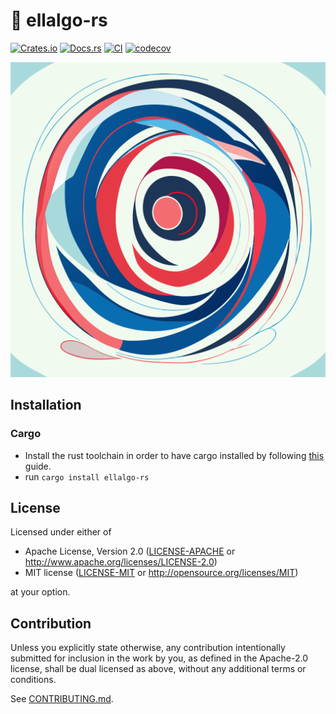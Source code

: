 # 🏉 ellalgo-rs

[![Crates.io](https://img.shields.io/crates/v/ellalgo-rs.svg)](https://crates.io/crates/ellalgo-rs)
[![Docs.rs](https://docs.rs/ellalgo-rs/badge.svg)](https://docs.rs/ellalgo-rs)
[![CI](https://github.com/luk036/ellalgo-rs/workflows/CI/badge.svg)](https://github.com/luk036/ellalgo-rs/actions)
[![codecov](https://codecov.io/gh/luk036/ellalgo-rs/branch/master/graph/badge.svg?token=KZnX3rl1gV)](https://codecov.io/gh/luk036/ellalgo-rs)

<p align="center">
  <img src="./ellipsoid-method-for-convex-optimization.svg"/>
</p>

## Installation

### Cargo

* Install the rust toolchain in order to have cargo installed by following
  [this](https://www.rust-lang.org/tools/install) guide.
* run `cargo install ellalgo-rs`

## License

Licensed under either of

 * Apache License, Version 2.0
   ([LICENSE-APACHE](LICENSE-APACHE) or http://www.apache.org/licenses/LICENSE-2.0)
 * MIT license
   ([LICENSE-MIT](LICENSE-MIT) or http://opensource.org/licenses/MIT)

at your option.

## Contribution

Unless you explicitly state otherwise, any contribution intentionally submitted
for inclusion in the work by you, as defined in the Apache-2.0 license, shall be
dual licensed as above, without any additional terms or conditions.

See [CONTRIBUTING.md](CONTRIBUTING.md).
